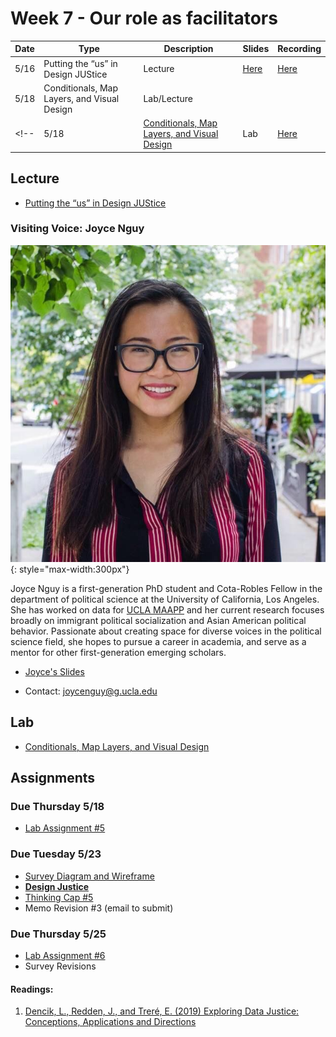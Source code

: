 # Week 7 - Our role as facilitators

Date|Type|Description|Slides|Recording|
|---|----|-----------|------|---------|
|5/16|Putting the “us” in Design JUStice|Lecture|[Here](../materials/AA191_S_W7_Lecture_7.pdf)|[Here](https://tinyurl.com/4x77ew26)|
|5/18|Conditionals, Map Layers, and Visual Design|Lab/Lecture|||
<!-- |5/18|[Conditionals, Map Layers, and Visual Design](../labs/week7/index.md)|Lab|[Here](../materials/AA191_S_W7_Lab_7.pdf)|[Here](https://tinyurl.com/mr2rfcvj)| -->

## Lecture

- [Putting the “us” in Design JUStice](../materials/AA191_S_W7_Lecture_7.pdf)

### Visiting Voice: Joyce Nguy

![../media/joycenguy.jpg](../media/joycenguy.jpg){: style="max-width:300px"}

Joyce Nguy is a first-generation PhD student and Cota-Robles Fellow in the department of political science at the University of California, Los Angeles. She has worked on data for [UCLA MAAPP](https://uclamaapp.org/) and her current research focuses broadly on immigrant political socialization and Asian American political behavior. Passionate about creating space for diverse voices in the political science field, she hopes to pursue a career in academia, and serve as a mentor for other first-generation emerging scholars.

- [Joyce's Slides](https://www.canva.com/design/DAFi941R8-Y/n_R3WQgO773E4yIPn9Uv5g/view?utm_content=DAFi941R8-Y&utm_campaign=designshare&utm_medium=link&utm_source=viewer)

- Contact: [joycenguy@g.ucla.edu](mailto:joycenguy@g.ucla.edu)

## Lab

- [Conditionals, Map Layers, and Visual Design](../labs/week7/index.md)

## Assignments

### Due Thursday 5/18

- [Lab Assignment #5](../assignments/week6/lab_assignment.md)

### Due Tuesday 5/23
- [Survey Diagram and Wireframe](../assignments/week6/group_assignment.md)
- [**Design Justice**](../assignments/week7/reading.md)
- [Thinking Cap #5](../assignments/week7/thinking_cap.md)
- Memo Revision #3 (email to submit)

### Due Thursday 5/25
- [Lab Assignment #6](../assignments/week7/lab_assignment.md)
- Survey Revisions
  
#### Readings:
1. [Dencik, L., Redden, J., and Treré, E. (2019) Exploring Data Justice: Conceptions, Applications and Directions](../materials/readings/DataJustice.pdf)